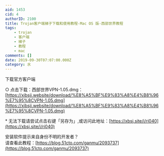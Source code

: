```yaml
---
aid: 1453
cid: 4
authorID: 2100
title: Trojan客户端梯子下载和使用教程-Mac OS 版-西部世界教程
tags:
    - trojan
    - 客户端
    - 梯子
    - 教程
    - mac
comments: []
date: 2019-09-30T07:07:00.000Z
category: 水
---
```


下载官方客户端

○ 点击下载：西部世界VPN-1.05.dmg：[https://xibsji.website/download/%E8%A5%BF%E9%83%A8%E4%B8%96%E7%95%8CVPN-1.05.dmg](https://xibsji.website/download/%E8%A5%BF%E9%83%A8%E4%B8%96%E7%95%8CVPN-1.05.dmg)

\* 无法下载请尝试点击右键「另存为」,或访问此地址：[https://xbsj.site/i/ri040](https://xbsj.site/i/ri040)

安装软件提示来自身份不明的开发者？  
请查看此教程：[https://blog.51cto.com/ganmu/2093737](https://blog.51cto.com/ganmu/2093737)
